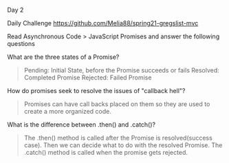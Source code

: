 Day 2

Daily Challenge https://github.com/Melia88/spring21-gregslist-mvc

Read Asynchronous Code > JavaScript Promises and answer the following questions

What are the three states of a Promise?
>Pending: Initial State, before the Promise succeeds or fails
Resolved: Completed Promise
Rejected: Failed Promise

How do promises seek to resolve the issues of "callback hell"?
>Promises can have call backs placed on them so they are used to create a more organized code.

What is the difference between .then() and .catch()?
> The .then() method is called after the Promise is resolved(success case). Then we can decide what to do with the resolved Promise.
>The .catch() method is called when the promise gets rejected.